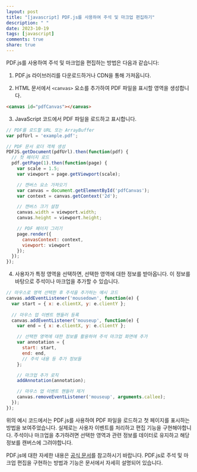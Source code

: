 ```yaml
---
layout: post
title: "[javascript] PDF.js를 사용하여 주석 및 마크업 편집하기"
description: " "
date: 2023-10-19
tags: [javascript]
comments: true
share: true
---
```


PDF.js를 사용하여 주석 및 마크업을 편집하는 방법은 다음과 같습니다:

1. PDF.js 라이브러리를 다운로드하거나 CDN을 통해 가져옵니다.

2. HTML 문서에서 `<canvas>` 요소를 추가하여 PDF 파일을 표시할 영역을 생성합니다.

```html
<canvas id="pdfCanvas"></canvas>
```

3. JavaScript 코드에서 PDF 파일을 로드하고 표시합니다.

```javascript
// PDF를 로드할 URL 또는 ArrayBuffer
var pdfUrl = 'example.pdf';

// PDF 문서 로더 객체 생성
PDFJS.getDocument(pdfUrl).then(function(pdf) {
  // 첫 페이지 로드
  pdf.getPage(1).then(function(page) {
    var scale = 1.5;
    var viewport = page.getViewport(scale);

    // 캔버스 요소 가져오기
    var canvas = document.getElementById('pdfCanvas');
    var context = canvas.getContext('2d');

    // 캔버스 크기 설정
    canvas.width = viewport.width;
    canvas.height = viewport.height;

    // PDF 페이지 그리기
    page.render({
      canvasContext: context,
      viewport: viewport
    });
  });
});
```

4. 사용자가 특정 영역을 선택하면, 선택한 영역에 대한 정보를 받아옵니다. 이 정보를 바탕으로 주석이나 마크업을 추가할 수 있습니다.

```javascript
// 마우스로 영역 선택한 후 주석을 추가하는 예시 코드
canvas.addEventListener('mousedown', function(e) {
  var start = { x: e.clientX, y: e.clientY };
  
  // 마우스 업 이벤트 핸들러 등록
  canvas.addEventListener('mouseup', function(e) {
    var end = { x: e.clientX, y: e.clientY };

    // 선택한 영역에 대한 정보를 활용하여 주석 마크업 화면에 추가
    var annotation = {
      start: start,
      end: end,
      // 주석 내용 등 추가 정보들
    };

    // 마크업 추가 로직
    addAnnotation(annotation);

    // 마우스 업 이벤트 핸들러 제거
    canvas.removeEventListener('mouseup', arguments.callee);
  });
});
```

위의 예시 코드에서는 PDF.js를 사용하여 PDF 파일을 로드하고 첫 페이지를 표시하는 방법을 보여주었습니다. 실제로는 사용자 이벤트를 처리하고 편집 기능을 구현해야합니다. 주석이나 마크업을 추가하려면 선택한 영역과 관련 정보를 데이터로 유지하고 해당 정보를 캔버스에 그려야합니다.

PDF.js에 대한 자세한 내용은 [공식 문서](https://mozilla.github.io/pdf.js/)를 참고하시기 바랍니다. PDF.js로 주석 및 마크업 편집을 구현하는 방법과 기능은 문서에서 자세히 설명되어 있습니다.